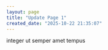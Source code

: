 ```yaml
---
layout: page
title: "Update Page 1"
created_date: "2025-10-22 21:35:07"
---
```


integer ut semper amet tempus 
